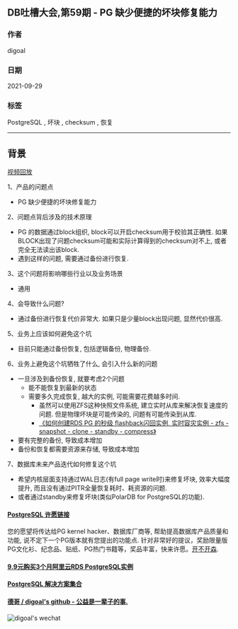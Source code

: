 ## DB吐槽大会,第59期 - PG 缺少便捷的坏块修复能力    
  
### 作者  
digoal  
  
### 日期  
2021-09-29  
  
### 标签  
PostgreSQL , 坏块 , checksum , 恢复    
  
----  
  
## 背景  
[视频回放](https://www.bilibili.com/video/BV1f44y1K73A/)  
  
1、产品的问题点  
- PG 缺少便捷的坏块修复能力    
  
2、问题点背后涉及的技术原理  
- PG 的数据通过block组织, block可以开启checksum用于校验其正确性. 如果BLOCK出现了问题checksum可能和实际计算得到的checksum对不上, 或者完全无法读出该block.  
- 遇到这样的问题, 需要通过备份进行恢复.   
  
3、这个问题将影响哪些行业以及业务场景  
- 通用  
  
4、会导致什么问题?  
- 通过备份进行恢复代价非常大. 如果只是少量block出现问题, 显然代价很高.    
  
5、业务上应该如何避免这个坑  
- 目前只能通过备份恢复, 包括逻辑备份, 物理备份.  
  
6、业务上避免这个坑牺牲了什么, 会引入什么新的问题  
- 一旦涉及到备份恢复, 就要考虑2个问题  
    - 能不能恢复到最新的状态  
    - 需要多久完成恢复, 越大的实例, 可能需要花费越多时间.   
        - 虽然可以使用ZFS这种快照文件系统, 建立实时从库来解决恢复速度的问题. 但是物理坏块是可能传染的, 问题有可能传染到从库.   
        - [《如何创建RDS PG 的秒级 flashback闪回实例, 实时容灾实例 - zfs - snapshot - clone - standby - compress》](../202003/20200321_02.md)  
- 要有完整的备份, 导致成本增加  
- 备份和恢复都需要资源来存储, 导致成本增加  
  
7、数据库未来产品迭代如何修复这个坑  
- 希望内核层面支持通过WAL日志(有full page write时)来修复坏块, 效率大幅度提升, 而且没有通过PITR全量恢复耗时、耗资源的问题.  
- 或者通过standby来修复坏块(类似PolarDB for PostgreSQL的功能).    
    
  
#### [PostgreSQL 许愿链接](https://github.com/digoal/blog/issues/76 "269ac3d1c492e938c0191101c7238216")
您的愿望将传达给PG kernel hacker、数据库厂商等, 帮助提高数据库产品质量和功能, 说不定下一个PG版本就有您提出的功能点. 针对非常好的提议，奖励限量版PG文化衫、纪念品、贴纸、PG热门书籍等，奖品丰富，快来许愿。[开不开森](https://github.com/digoal/blog/issues/76 "269ac3d1c492e938c0191101c7238216").  
  
  
#### [9.9元购买3个月阿里云RDS PostgreSQL实例](https://www.aliyun.com/database/postgresqlactivity "57258f76c37864c6e6d23383d05714ea")
  
  
#### [PostgreSQL 解决方案集合](https://yq.aliyun.com/topic/118 "40cff096e9ed7122c512b35d8561d9c8")
  
  
#### [德哥 / digoal's github - 公益是一辈子的事.](https://github.com/digoal/blog/blob/master/README.md "22709685feb7cab07d30f30387f0a9ae")
  
  
![digoal's wechat](../pic/digoal_weixin.jpg "f7ad92eeba24523fd47a6e1a0e691b59")
  

